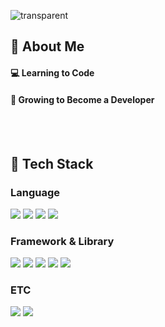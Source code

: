 <div>
  
  <!--Header-->
  ![transparent](https://capsule-render.vercel.app/api?type=transparent&fontColor=703ee5&text=Welcome!&height=150&fontSize=60&desc=Mun%20Yeonghyu&descAlignY=75&descAlign=60)

</div>

<div>
  <!--Body-->
  
  ## 👀 About Me
  #### 💻 Learning to Code
  #### 🌱 Growing to Become a Developer
  <br/>
  <br/>
  
## 🧱 Tech Stack
### Language
<img src="https://img.shields.io/badge/java-007396?style=flat-square&logo=OpenJDK&logoColor=white">
<img src="https://img.shields.io/badge/Java-007396?style=flat-square&logo=Java&logoColor=white"/>
<img src="https://img.shields.io/badge/Python-3776AB?style=flat-square&logo=Python&logoColor=white"/>
<img src="https://img.shields.io/badge/JavaScript-F7DF1E?style=flat-square&logo=JavaScript&logoColor=white"/>

### Framework & Library
<img src="https://img.shields.io/badge/SpringBoot-6DB33F?style=flat-square&logo=SpringBoot&logoColor=white"/>
<img src="https://img.shields.io/badge/Spring-6DB33F?style=flat-square&logo=Spring&logoColor=white">
<img src="https://img.shields.io/badge/Thymeleaf-005F0F?style=flat-square&logo=Thymeleaf&logoColor=white"/>
<img src="https://img.shields.io/badge/Pandas-150458?style=flat-square&logo=pandas&logoColor=white"/>
<img src="https://img.shields.io/badge/Selenium-43B02A?style=flat-square&logo=Selenium&logoColor=white"/>

### ETC
<img src="https://img.shields.io/badge/MySQL-4479A1?style=flat-square&logo=MySQL&logoColor=white"/>
<img src="https://img.shields.io/badge/Oracle-F80000?style=flat-square&logo=Oracle&logoColor=white"/>

</div>
<!--
추가 예정
React
<img src="https://img.shields.io/badge/React-61DAFB?style=flat-square&logo=React&logoColor=white">


-->
<!--
기술 스택 추가
  ## 🧱 Tech Stack
  ### Language
  ### Library
  ### Framework
  ### ETC

사이트에서 공식 명칭과 색상 코드 복붙
https://simpleicons.org/?q=api
// 배지 코드
<img src="https://img.shields.io/badge/공식_명칭-공식_색상_코드?style=flat-square&logo=공식_명칭&logoColor=white"/>

// 파이썬 배지 코드 예시
<img src="https://img.shields.io/badge/Python-3776AB?style=flat-square&logo=Python&logoColor=white"/>

-->
<!--
  ## 🤔 Github Stats
  [![Anurag's GitHub stats](https://github-readme-stats.vercel.app/api?username=munhyu)](https://github.com/anuraghazra/github-readme-stats)
  <br/>
  [![Top Langs](https://github-readme-stats.vercel.app/api/top-langs/?username=munhyu)](https://github.com/anuraghazra/github-readme-stats)
-->


<!--
**munhyu/munhyu** is a ✨ _special_ ✨ repository because its `README.md` (this file) appears on your GitHub profile.

Here are some ideas to get you started:

- 🔭 I’m currently working on ...
- 🌱 I’m currently learning ...
- 👯 I’m looking to collaborate on ...
- 🤔 I’m looking for help with ...
- 💬 Ask me about ...
- 📫 How to reach me: ...
- 😄 Pronouns: ...
- ⚡ Fun fact: ...
-->
